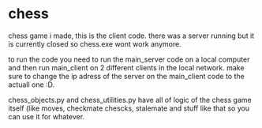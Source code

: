 # chess
chess game i made, this is the client code. there was a server running but it is currently closed so chess.exe wont work anymore.

to run the code you need to run the main_server code on a local computer and then run main_client on 2 different clients in the local network. make sure to change the ip adress of the server on the main_client code to the actuall one :D.

chess_objects.py and chess_utilities.py 
have all of logic of the chess game itself (like moves, checkmate chescks, stalemate and stuff like that so you can use it for whatever.

